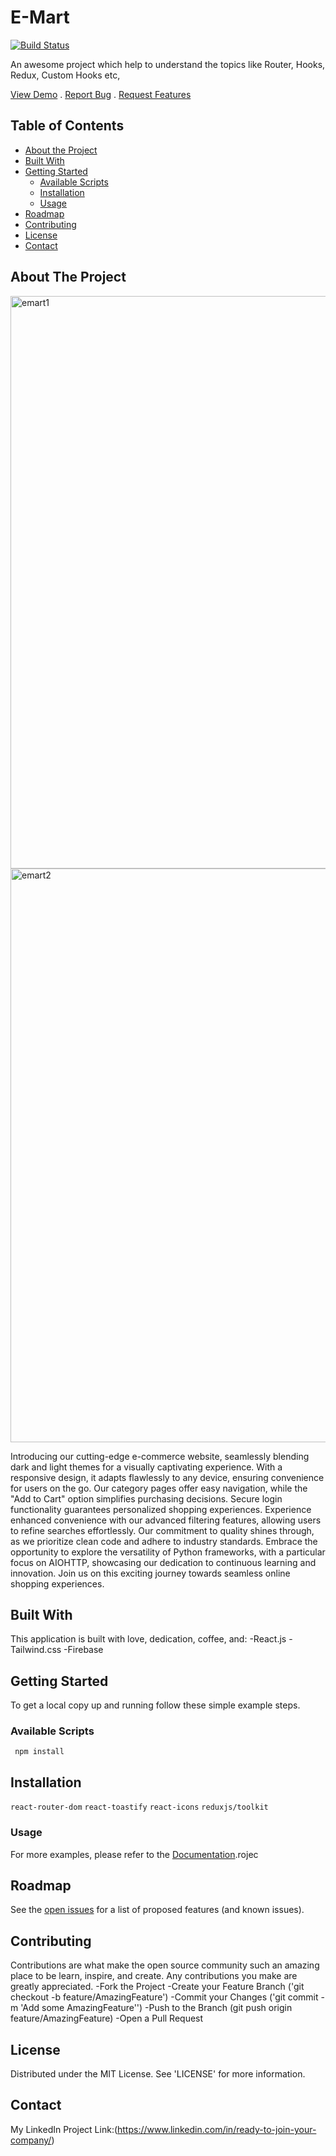 # E-Mart

[![Build Status](https://travis-ci.org/joemccann/dillinger.svg?branch=master)](https://travis-ci.org/joemccann/dillinger)

An awesome project which help to understand the topics like Router, Hooks, Redux, Custom Hooks etc,

[View Demo](https://myfirstapp-6e4c3.web.app/) . [Report Bug](https://github.com/Ravipal123) . [Request Features](https://github.com/Ravipal123)

## Table of Contents
- [About the Project](#about-the-project)
- [Built With](#built-with)
- [Getting Started](#getting-started)
  - [Available Scripts](#prerequisites)
  - [Installation](#installation)
  - [Usage](#usage)
- [Roadmap](#roadmap)
- [Contributing](#contributing)
- [License](#license)
- [Contact](#contact)


## About The Project
<img width="916" alt="emart1" src="https://github.com/Ravipal123/e-commerce_project/assets/100295535/f2620286-cff1-4e61-b2b5-346b5849830f">
<img width="918" alt="emart2" src="https://github.com/Ravipal123/e-commerce_project/assets/100295535/ae80278b-3a7b-4e4d-8db3-34ba27f071fc">

Introducing our cutting-edge e-commerce website, seamlessly blending dark and light themes for a visually captivating experience. With a responsive design, it adapts flawlessly to any device, ensuring convenience for users on the go. Our category pages offer easy navigation, while the "Add to Cart" option simplifies purchasing decisions. Secure login functionality guarantees personalized shopping experiences. Experience enhanced convenience with our advanced filtering features, allowing users to refine searches effortlessly. Our commitment to quality shines through, as we prioritize clean code and adhere to industry standards. Embrace the opportunity to explore the versatility of Python frameworks, with a particular focus on AIOHTTP, showcasing our dedication to continuous learning and innovation. Join us on this exciting journey towards seamless online shopping experiences.

## Built With
This application is built with love, dedication, coffee, and:
-React.js
-Tailwind.css
-Firebase

## Getting Started
To get a local copy up and running follow these simple example steps.

### Available Scripts
``` npm install```

## Installation
```react-router-dom```
```react-toastify```
```react-icons```
```reduxjs/toolkit```

### Usage
For more examples, please refer to the [Documentation](https://github.com/Ravipal123/e-commerce_pt).rojec

## Roadmap
See the [open issues](https://github.com/Ravipal123/e-commerce_project) for a list of proposed features (and known issues).

## Contributing
Contributions are what make the open source community such an amazing place to be learn, inspire, and create. Any contributions you make are greatly appreciated.
-Fork the Project
-Create your Feature Branch ('git checkout -b feature/AmazingFeature')
-Commit your Changes ('git commit -m 'Add some AmazingFeature'')
-Push to the Branch (git push origin feature/AmazingFeature)
-Open a Pull Request

## License
Distributed under the MIT License. See 'LICENSE' for more information.

## Contact
My LinkedIn Project Link:(https://www.linkedin.com/in/ready-to-join-your-company/)

